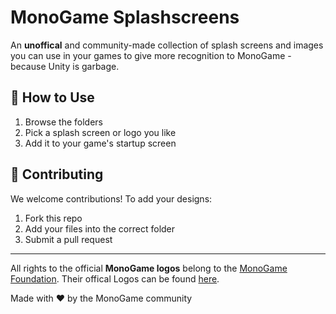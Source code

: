 # MonoGame Splashscreens

An **unoffical** and community-made collection of splash screens and images you can use in your games to give more recognition to MonoGame - because Unity is garbage.

## 🚀 How to Use
1. Browse the folders
2. Pick a splash screen or logo you like
3. Add it to your game's startup screen

## 🤝 Contributing
We welcome contributions! To add your designs:
1. Fork this repo
2. Add your files into the correct folder
3. Submit a pull request

---
All rights to the official **MonoGame logos** belong to the [MonoGame Foundation](https://www.monogame.net/). Their offical Logos can be found [here](https://github.com/MonoGame/MonoGame.Logo).

Made with ❤️ by the MonoGame community
